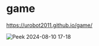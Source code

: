 # game

https://urobot2011.github.io/game/

![Peek 2024-08-10 17-18](https://github.com/user-attachments/assets/e15bb98c-dff0-4461-93f1-c5e398278e6e)
